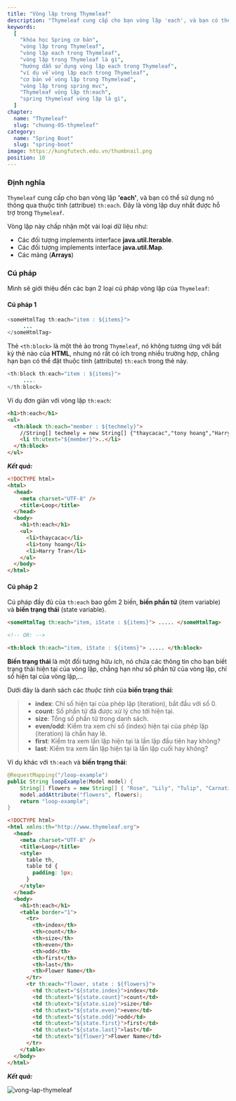 ```yaml
---
title: "Vòng lặp trong Thymeleaf"
description: "Thymeleaf cung cấp cho bạn vòng lặp 'each', và bạn có thể sử dụng nó thông qua thuộc tính (attribue) th:each. Đây là vòng lặp duy nhất được hỗ trợ trong Thymeleaf."
keywords:
  [
    "khóa học Spring cơ bản",
    "vòng lặp trong Thymeleaf",
    "vòng lặp each trong Thymeleaf",
    "vòng lặp trong Thymeleaf là gì",
    "hướng dẫn sử dụng vòng lặp each trong Thymeleaf",
    "ví dụ về vòng lặp each trong Thymeleaf",
    "cơ bản về vòng lặp trong Thymelead",
    "vòng lặp trong spring mvc",
    "Thymeleaf vòng lặp th:each",
    "spring thymeleaf vòng lặp là gì",
  ]
chapter:
  name: "Thymeleaf"
  slug: "chuong-05-thymeleaf"
category:
  name: "Spring Boot"
  slug: "spring-boot"
image: https://kungfutech.edu.vn/thumbnail.png
position: 10
---
```


### Định nghĩa

`Thymeleaf` cung cấp cho bạn vòng lặp **'each'**, và bạn có thể sử dụng nó thông qua thuộc tính (attribue) `th:each`. Đây là vòng lặp duy nhất được hỗ trợ trong `Thymeleaf`.

Vòng lặp này chấp nhận một vài loại dữ liệu như:

- Các đối tượng implements interface **java.util.Iterable**.
- Các đối tượng implements interface **java.util.Map**.
- Các mảng (**Arrays**)

### Cú pháp

Mình sẽ giới thiệu đến các bạn 2 loại cú pháp vòng lặp của `Thymeleaf`:

#### Cú pháp 1

```java
<someHtmlTag th:each="item : ${items}">
     ...
</someHtmlTag>
```

Thẻ `<th:block>` là một thẻ ảo trong `Thymeleaf`, nó không tương ứng với bất kỳ thẻ nào của **HTML**, nhưng nó rất có ích trong nhiều trường hợp, chẳng hạn bạn có thể đặt thuộc tính (attribute) `th:each` trong thẻ này.

```java
<th:block th:each="item : ${items}">
     ....
</th:block>
```

Ví dụ đơn giản với vòng lặp `th:each`:
<content-example>

```html
<h1>th:each</h1>
<ul>
  <th:block th:each="member : ${techmely}">
    //String[] techmely = new String[] {"thaycacac","tony hoang","Harry Tran"};
    <li th:utext="${member}">..</li>
  </th:block>
</ul>
```

</content-example>

**_Kết quả:_**

```html
<!DOCTYPE html>
<html>
  <head>
    <meta charset="UTF-8" />
    <title>Loop</title>
  </head>
  <body>
    <h1>th:each</h1>
    <ul>
      <li>thaycacac</li>
      <li>tony hoang</li>
      <li>Harry Tran</li>
    </ul>
  </body>
</html>
```

#### Cú pháp 2

Cú pháp đầy đủ của `th:each` bao gồm 2 biến, **biến phần tử** (item variable) và **biến trạng thái** (state variable).

```html
<someHtmlTag th:each="item, iState : ${items}"> ..... </someHtmlTag>

<!-- OR: -->

<th:block th:each="item, iState : ${items}"> ..... </th:block>
```

**Biến trạng thái** là một đối tượng hữu ích, nó chứa các thông tin cho bạn biết trạng thái hiện tại của vòng lặp, chẳng hạn như số phần tử của vòng lặp, chỉ số hiện tại của vòng lặp,...

Dưới đây là danh sách các _thuộc tính_ của **biến trạng thái**:

> - **index**: Chỉ số hiện tại của phép lặp (iteration), bắt đầu với số 0.
> - **count**: Số phần tử đã được xử lý cho tới hiện tại.
> - **size**: Tổng số phần tử trong danh sách.
> - **even/odd**: Kiểm tra xem chỉ số (index) hiện tại của phép lặp (iteration) là chẵn hay lẻ.
> - **first**: Kiểm tra xem lần lặp hiện tại là lần lặp đầu tiên hay không?
> - **last**: Kiểm tra xem lần lặp hiện tại là lần lặp cuối hay không?

Ví dụ khác với `th:each` và **biến trạng thái**:

```java
@RequestMapping("/loop-example")
public String loopExample(Model model) {
    String[] flowers = new String[] { "Rose", "Lily", "Tulip", "Carnation", "Hyacinth" };
    model.addAttribute("flowers", flowers);
    return "loop-example";
}
```

```html
<!DOCTYPE html>
<html xmlns:th="http://www.thymeleaf.org">
  <head>
    <meta charset="UTF-8" />
    <title>Loop</title>
    <style>
      table th,
      table td {
        padding: 5px;
      }
    </style>
  </head>
  <body>
    <h1>th:each</h1>
    <table border="1">
      <tr>
        <th>index</th>
        <th>count</th>
        <th>size</th>
        <th>even</th>
        <th>odd</th>
        <th>first</th>
        <th>last</th>
        <th>Flower Name</th>
      </tr>
      <tr th:each="flower, state : ${flowers}">
        <td th:utext="${state.index}">index</td>
        <td th:utext="${state.count}">count</td>
        <td th:utext="${state.size}">size</td>
        <td th:utext="${state.even}">even</td>
        <td th:utext="${state.odd}">odd</td>
        <td th:utext="${state.first}">first</td>
        <td th:utext="${state.last}">last</td>
        <td th:utext="${flower}">Flower Name</td>
      </tr>
    </table>
  </body>
</html>
```

**_Kết quả:_**

![vong-lap-thymeleaf](https://github.com/techmely/hoc-lap-trinh/assets/29374426/db9c0fad-a492-42cb-b19e-bd4675479dcf)
